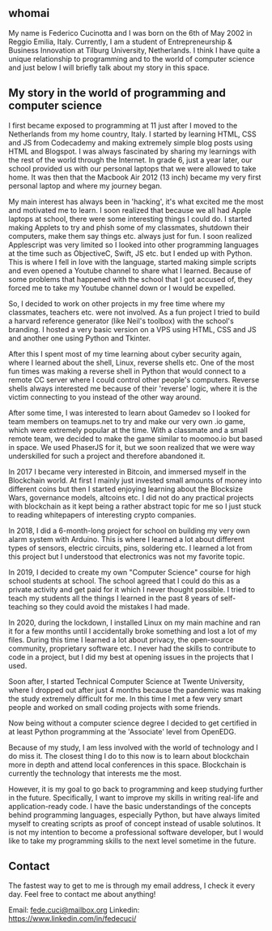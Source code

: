 ## whomai

My name is Federico Cucinotta and I was born on the 6th of May 2002 in Reggio Emilia, Italy. Currently, I am a student of Entrepreneurship & Business Innovation at Tilburg University, Netherlands. I think I have quite a unique relationship to programming and to the world of computer science and just below I will briefly talk about my story in this space.

## My story in the world of programming and computer science

I first became exposed to programming at 11 just after I moved to the Netherlands from my home country, Italy. I started by learning HTML, CSS and JS from Codecademy and making extremely simple blog posts using HTML and Blogspot. I was always fascinated by sharing my learnings with the rest of the world through the Internet. In grade 6, just a year later, our school provided us with our personal laptops that we were allowed to take home. It was then that the Macbook Air 2012 (13 inch) became my very first personal laptop and where my journey began.

My main interest has always been in 'hacking', it's what excited me the most and motivated me to learn. I soon realized that because we all had Apple laptops at school, there were some interesting things I could do. I started making Applets to try and phish some of my classmates, shutdown their computers, make them say things etc. always just for fun. I soon realized Applescript was very limited so I looked into other programming languages at the time such as ObjectiveC, Swift, JS etc. but I ended up with Python. This is where I fell in love with the language, started making simple scripts and even opened a Youtube channel to share what I learned. Because of some problems that happened with the school that I got accused of, they forced me to take my Youtube channel down or I would be expelled.

So, I decided to work on other projects in my free time where my classmates, teachers etc. were not involved. As a fun project I tried to build a harvard reference generator (like Neil's toolbox) with the school's branding. I hosted a very basic version on a VPS using HTML, CSS and JS and another one using Python and Tkinter.

After this I spent most of my time learning about cyber security again, where I learned about the shell, Linux, reverse shells etc. One of the most fun times was making a reverse shell in Python that would connect to a remote CC server where I could control other people's computers. Reverse shells always interested me because of their 'reverse' logic, where it is the victim connecting to you instead of the other way around.

After some time, I was interested to learn about Gamedev so I looked for team members on teamups.net to try and make our very own .io game, which were extremely popular at the time. With a classmate and a small remote team, we decided to make the game similar to moomoo.io but based in space. We used PhaserJS for it, but we soon realized that we were way underskilled for such a project and therefore abandoned it.

In 2017 I became very interested in Bitcoin, and immersed myself in the Blockchain world. At first I mainly just invested small amounts of money into different coins but then I started enjoying learning about the Blocksize Wars, governance models, altcoins etc. I did not do any practical projects with blockchain as it kept being a rather abstract topic for me so I just stuck to reading whitepapers of interesting crypto companies.

In 2018, I did a 6-month-long project for school on building my very own alarm system with Arduino. This is where I learned a lot about different types of sensors, electric circuits, pins, soldering etc. I learned a lot from this project but I understood that electronics was not my favorite topic.

In 2019, I decided to create my own "Computer Science" course for high school students at school. The school agreed that I could do this as a private activity and get paid for it which I never thought possible. I tried to teach my students all the things I learned in the past 8 years of self-teaching so they could avoid the mistakes I had made.

In 2020, during the lockdown, I installed Linux on my main machine and ran it for a few months until I accidentally broke something and lost a lot of my files. During this time I learned a lot about privacy, the open-source community, proprietary software etc. I never had the skills to contribute to code in a project, but I did my best at opening issues in the projects that I used. 

Soon after, I started Technical Computer Science at Twente University, where I dropped out after just 4 months because the pandemic was making the study extremely difficult for me. In this time I met a few very smart people and worked on small coding projects with some friends.

Now being without a computer science degree I decided to get certified in at least Python programming at the 'Associate' level from OpenEDG. 

Because of my study, I am less involved with the world of technology and I do miss it. The closest thing I do to this now is to learn about blockchain more in depth and attend local conferences in this space. Blockchain is currently the technology that interests me the most. 

However, it is my goal to go back to programming and keep studying further in the future. Specifically, I want to improve my skills in writing real-life and application-ready code. I have the basic understandings of the concepts behind programming languages, especially Python, but have always limited myself to creating scripts as proof of concept instead of usable solutinos. It is not my intention to become a professional software developer, but I would like to take my programming skills to the next level sometime in the future.

## Contact

The fastest way to get to me is through my email address, I check it every day. Feel free to contact me about anything!

Email: fede.cuci@mailbox.org
Linkedin: https://www.linkedin.com/in/fedecuci/


